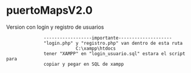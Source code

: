 # puertoMapsV2.0
Version con login y registro de usuarios

                  ------------------importante--------------------
                  "login.php" y "registro.php" van dentro de esta ruta
                              C:\xampp\htdocs
                  tener "XAMPP" en "login_usuario.sql" estara el script para 
                  copiar y pegar en SQL de xampp
